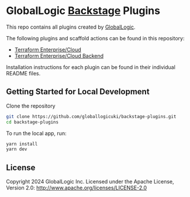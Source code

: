 # GlobalLogic [Backstage](https://backstage.io) Plugins

This repo contains all plugins created by [GlobalLogic](https://www.globallogic.com/).

The following plugins and scaffold actions can be found in this repository:
- [Terraform Enterprise/Cloud](https://www.npmjs.com/package/@globallogicuki/backstage-plugin-terraform)
- [Terraform Enterprise/Cloud Backend](https://www.npmjs.com/package/@globallogicuki/backstage-plugin-terraform-backend)

Installation instructions for each plugin can be found in their individual README files.

## Getting Started for Local Development

Clone the repository

```sh
git clone https://github.com/globallogicuki/backstage-plugins.git
cd backstage-plugins
```

To run the local app, run:

```sh
yarn install
yarn dev
```

## License

Copyright 2024 GlobalLogic Inc. Licensed under the Apache License, Version 2.0: http://www.apache.org/licenses/LICENSE-2.0

